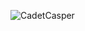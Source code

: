
![CadetCasper](https://user-images.githubusercontent.com/74393595/100646592-d536f800-3303-11eb-8cc9-d5d0393559c4.png)
